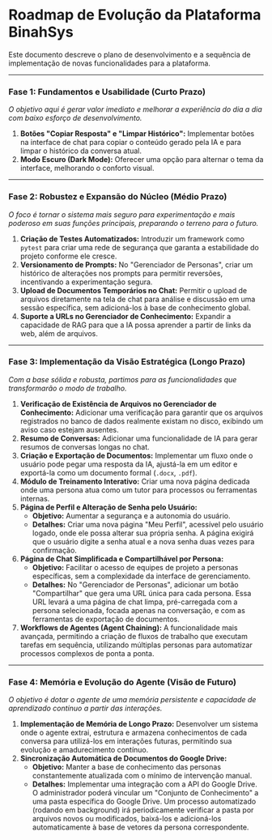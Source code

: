 # Roadmap de Evolução da Plataforma BinahSys

Este documento descreve o plano de desenvolvimento e a sequência de implementação de novas funcionalidades para a plataforma.

---

### **Fase 1: Fundamentos e Usabilidade (Curto Prazo)**
*O objetivo aqui é gerar valor imediato e melhorar a experiência do dia a dia com baixo esforço de desenvolvimento.*

1.  **Botões "Copiar Resposta" e "Limpar Histórico":** Implementar botões na interface de chat para copiar o conteúdo gerado pela IA e para limpar o histórico da conversa atual.
2.  **Modo Escuro (Dark Mode):** Oferecer uma opção para alternar o tema da interface, melhorando o conforto visual.

---

### **Fase 2: Robustez e Expansão do Núcleo (Médio Prazo)**
*O foco é tornar o sistema mais seguro para experimentação e mais poderoso em suas funções principais, preparando o terreno para o futuro.*

1.  **Criação de Testes Automatizados:** Introduzir um framework como `pytest` para criar uma rede de segurança que garanta a estabilidade do projeto conforme ele cresce.
2.  **Versionamento de Prompts:** No "Gerenciador de Personas", criar um histórico de alterações nos prompts para permitir reversões, incentivando a experimentação segura.
3.  **Upload de Documentos Temporários no Chat:** Permitir o upload de arquivos diretamente na tela de chat para análise e discussão em uma sessão específica, sem adicioná-los à base de conhecimento global.
4.  **Suporte a URLs no Gerenciador de Conhecimento:** Expandir a capacidade de RAG para que a IA possa aprender a partir de links da web, além de arquivos.

---

### **Fase 3: Implementação da Visão Estratégica (Longo Prazo)**
*Com a base sólida e robusta, partimos para as funcionalidades que transformarão o modo de trabalho.*

1.  **Verificação de Existência de Arquivos no Gerenciador de Conhecimento:** Adicionar uma verificação para garantir que os arquivos registrados no banco de dados realmente existam no disco, exibindo um aviso caso estejam ausentes.
2.  **Resumo de Conversas:** Adicionar uma funcionalidade de IA para gerar resumos de conversas longas no chat.
3.  **Criação e Exportação de Documentos:** Implementar um fluxo onde o usuário pode pegar uma resposta da IA, ajustá-la em um editor e exportá-la como um documento formal (`.docx`, `.pdf`).
4.  **Módulo de Treinamento Interativo:** Criar uma nova página dedicada onde uma persona atua como um tutor para processos ou ferramentas internas.
5.  **Página de Perfil e Alteração de Senha pelo Usuário:**
    -   **Objetivo:** Aumentar a segurança e a autonomia do usuário.
    -   **Detalhes:** Criar uma nova página "Meu Perfil", acessível pelo usuário logado, onde ele possa alterar sua própria senha. A página exigirá que o usuário digite a senha atual e a nova senha duas vezes para confirmação.
6.  **Página de Chat Simplificada e Compartilhável por Persona:**
    -   **Objetivo:** Facilitar o acesso de equipes de projeto a personas específicas, sem a complexidade da interface de gerenciamento.
    -   **Detalhes:** No "Gerenciador de Personas", adicionar um botão "Compartilhar" que gera uma URL única para cada persona. Essa URL levará a uma página de chat limpa, pré-carregada com a persona selecionada, focada apenas na conversação, e com as ferramentas de exportação de documentos.
7.  **Workflows de Agentes (Agent Chaining):** A funcionalidade mais avançada, permitindo a criação de fluxos de trabalho que executam tarefas em sequência, utilizando múltiplas personas para automatizar processos complexos de ponta a ponta.

---

### **Fase 4: Memória e Evolução do Agente (Visão de Futuro)**
*O objetivo é dotar o agente de uma memória persistente e capacidade de aprendizado contínuo a partir das interações.*

1.  **Implementação de Memória de Longo Prazo:** Desenvolver um sistema onde o agente extrai, estrutura e armazena conhecimentos de cada conversa para utilizá-los em interações futuras, permitindo sua evolução e amadurecimento contínuo.
2.  **Sincronização Automática de Documentos do Google Drive:**
    -   **Objetivo:** Manter a base de conhecimento das personas constantemente atualizada com o mínimo de intervenção manual.
    -   **Detalhes:** Implementar uma integração com a API do Google Drive. O administrador poderá vincular um "Conjunto de Conhecimento" a uma pasta específica do Google Drive. Um processo automatizado (rodando em background) irá periodicamente verificar a pasta por arquivos novos ou modificados, baixá-los e adicioná-los automaticamente à base de vetores da persona correspondente.
